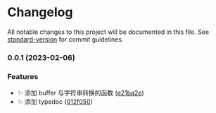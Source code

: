 # Changelog

All notable changes to this project will be documented in this file. See [standard-version](https://github.com/conventional-changelog/standard-version) for commit guidelines.

### 0.0.1 (2023-02-06)

### Features

- ✨ 添加 buffer 与字符串转换的函数 ([e21ba2e](https://github.com/lzhida/bsj-tool-lib/commit/e21ba2e92e583ccb53ff241ee3ececb4b0f6c67b))
- ✨ 添加 typedoc ([012f050](https://github.com/lzhida/bsj-tool-lib/commit/012f050bba0f7ff749df14b931040a7ba98c1816))
